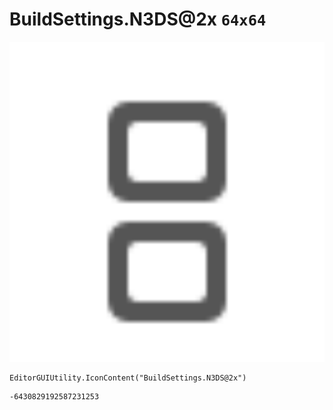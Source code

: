# BuildSettings.N3DS@2x `64x64`
<img src="/img/BuildSettings.N3DS@2x.png" width=512 height=512>

``` CSharp
EditorGUIUtility.IconContent("BuildSettings.N3DS@2x")
```
```
-6430829192587231253
```
